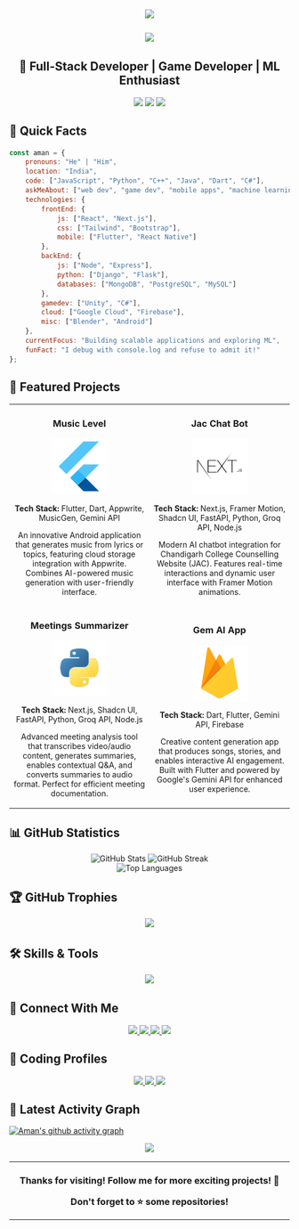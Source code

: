 <h1 align="center">
  <img src="https://readme-typing-svg.herokuapp.com/?lines=Hello,+I'm+Amanpreet+Singh;Welcome+to+my+GitHub!&center=true&size=30">
</h1>

<p align="center">
  <img src="https://raw.githubusercontent.com/andreasbm/readme-icons/main/assets/lines/colored.png">
</p>

<h2 align="center">🚀 Full-Stack Developer | Game Developer | ML Enthusiast</h2>

<p align="center">
  <img src="https://img.shields.io/github/followers/Amanbig?label=Follow&style=social">
  <img src="https://img.shields.io/github/stars/Amanbig?label=Stars&style=social">
  <img src="https://komarev.com/ghpvc/?username=Amanbig&label=Profile%20views&color=0e75b6&style=flat">
</p>

## 💫 Quick Facts

```javascript
const aman = {
    pronouns: "He" | "Him",
    location: "India",
    code: ["JavaScript", "Python", "C++", "Java", "Dart", "C#"],
    askMeAbout: ["web dev", "game dev", "mobile apps", "machine learning"],
    technologies: {
        frontEnd: {
            js: ["React", "Next.js"],
            css: ["Tailwind", "Bootstrap"],
            mobile: ["Flutter", "React Native"]
        },
        backEnd: {
            js: ["Node", "Express"],
            python: ["Django", "Flask"],
            databases: ["MongoDB", "PostgreSQL", "MySQL"]
        },
        gamedev: ["Unity", "C#"],
        cloud: ["Google Cloud", "Firebase"],
        misc: ["Blender", "Android"]
    },
    currentFocus: "Building scalable applications and exploring ML",
    funFact: "I debug with console.log and refuse to admit it!"
};
```

## 🌟 Featured Projects

<table>
  <tr>
    <td width="50%">
      <h3 align="center">Music Level</h3>
      <div align="center">
        <a href="https://github.com/Amanbig/music_level" target="_blank">
          <img src="https://raw.githubusercontent.com/github/explore/80688e429a7d4ef2fca1e82350fe8e3517d3494d/topics/flutter/flutter.png" width="100" alt="Music Level"/>
        </a>
        <p><strong>Tech Stack:</strong> Flutter, Dart, Appwrite, MusicGen, Gemini API</p>
        <p>An innovative Android application that generates music from lyrics or topics, featuring cloud storage integration with Appwrite. Combines AI-powered music generation with user-friendly interface.</p>
      </div>
    </td>
    <td width="50%">
      <h3 align="center">Jac Chat Bot</h3>
      <div align="center">
        <a href="https://github.com/Amanbig/medical_chat_bot" target="_blank">
          <img src="https://raw.githubusercontent.com/github/explore/28b02bbc9ad9f7a503c43775aebeb515dc2da5fc/topics/nextjs/nextjs.png" width="100" alt="Jac Chat Bot"/>
        </a>
        <p><strong>Tech Stack:</strong> Next.js, Framer Motion, Shadcn UI, FastAPI, Python, Groq API, Node.js</p>
        <p>Modern AI chatbot integration for Chandigarh College Counselling Website (JAC). Features real-time interactions and dynamic user interface with Framer Motion animations.</p>
      </div>
    </td>
  </tr>
  <tr>
    <td width="50%">
      <h3 align="center">Meetings Summarizer</h3>
      <div align="center">
        <a href="https://github.com/Amanbig/meetings_app" target="_blank">
          <img src="https://raw.githubusercontent.com/github/explore/80688e429a7d4ef2fca1e82350fe8e3517d3494d/topics/python/python.png" width="100" alt="Meetings Summarizer"/>
        </a>
        <p><strong>Tech Stack:</strong> Next.js, Shadcn UI, FastAPI, Python, Groq API, Node.js</p>
        <p>Advanced meeting analysis tool that transcribes video/audio content, generates summaries, enables contextual Q&A, and converts summaries to audio format. Perfect for efficient meeting documentation.</p>
      </div>
    </td>
    <td width="50%">
      <h3 align="center">Gem AI App</h3>
      <div align="center">
        <a href="https://github.com/Amanbig/Gemini_app" target="_blank">
          <img src="https://raw.githubusercontent.com/github/explore/80688e429a7d4ef2fca1e82350fe8e3517d3494d/topics/firebase/firebase.png" width="100" alt="Gem AI App"/>
        </a>
        <p><strong>Tech Stack:</strong> Dart, Flutter, Gemini API, Firebase</p>
        <p>Creative content generation app that produces songs, stories, and enables interactive AI engagement. Built with Flutter and powered by Google's Gemini API for enhanced user experience.</p>
      </div>
    </td>
  </tr>
</table>

## 📊 GitHub Statistics

<div align="center">
  <img src="https://github-readme-stats.vercel.app/api?username=Amanbig&show_icons=true&theme=radical" alt="GitHub Stats" />
  <img src="https://github-readme-streak-stats.herokuapp.com/?user=Amanbig&theme=radical" alt="GitHub Streak" />
</div>

<div align="center">
  <img src="https://github-readme-stats.vercel.app/api/top-langs/?username=Amanbig&theme=radical&layout=compact" alt="Top Languages" />
</div>

## 🏆 GitHub Trophies
<div align="center">
  <img src="https://github-profile-trophy.vercel.app/?username=Amanbig&theme=radical&no-frame=false&no-bg=true&margin-w=4&row=1" />
</div>

## 🛠️ Skills & Tools
<div align="center">
  <img src="https://skillicons.dev/icons?i=react,nextjs,nodejs,python,cpp,java,flutter,firebase,mongodb,postgresql,unity,blender,gcp" />
</div>

## 🤝 Connect With Me
<div align="center">
  <a href="https://linkedin.com/in/amanpreet-singh-9a1929211">
    <img src="https://img.shields.io/badge/LinkedIn-%230077B5.svg?style=for-the-badge&logo=linkedin&logoColor=white"/>
  </a>
  <a href="https://youtube.com/@beard-hv5qj">
    <img src="https://img.shields.io/badge/YouTube-%23FF0000.svg?style=for-the-badge&logo=YouTube&logoColor=white"/>
  </a>
  <a href="https://discord.com/users/phibi2662">
    <img src="https://img.shields.io/badge/Discord-%237289DA.svg?style=for-the-badge&logo=discord&logoColor=white"/>
  </a>
  <a href="mailto:amanpreetsinghjhiwant@outlook.com">
    <img src="https://img.shields.io/badge/Gmail-D14836?style=for-the-badge&logo=gmail&logoColor=white"/>
  </a>
</div>

## 📱 Coding Profiles
<div align="center">
  <a href="https://www.hackerrank.com/co21308">
    <img src="https://img.shields.io/badge/-Hackerrank-2EC866?style=for-the-badge&logo=HackerRank&logoColor=white"/>
  </a>
  <a href="https://www.leetcode.com/co21308">
    <img src="https://img.shields.io/badge/-LeetCode-FFA116?style=for-the-badge&logo=LeetCode&logoColor=black"/>
  </a>
  <a href="https://kaggle.com/amanu1234">
    <img src="https://img.shields.io/badge/Kaggle-035a7d?style=for-the-badge&logo=kaggle&logoColor=white"/>
  </a>
</div>

## 🎯 Latest Activity Graph
[![Aman's github activity graph](https://github-readme-activity-graph.vercel.app/graph?username=Amanbig&theme=react-dark)](https://github.com/Amanbig/github-readme-activity-graph)

<div align="center">
  <img src="https://raw.githubusercontent.com/Amanbig/Amanbig/output/github-contribution-grid-snake.svg" />
</div>

---

<h3 align="center">
  Thanks for visiting! Follow me for more exciting projects! 🚀
  <p>Don't forget to ⭐ some repositories!</p>
</h3>

---
